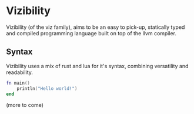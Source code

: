 # Vizibility

Vizibility (of the viz family), aims to be an easy to pick-up, statically typed and compiled programming language built on top of the llvm compiler.

## Syntax

Vizibility uses a mix of rust and lua for it's syntax, combining versatility and readability.

```lua
fn main()
    println("Hello world!")
end
```

(more to come)
